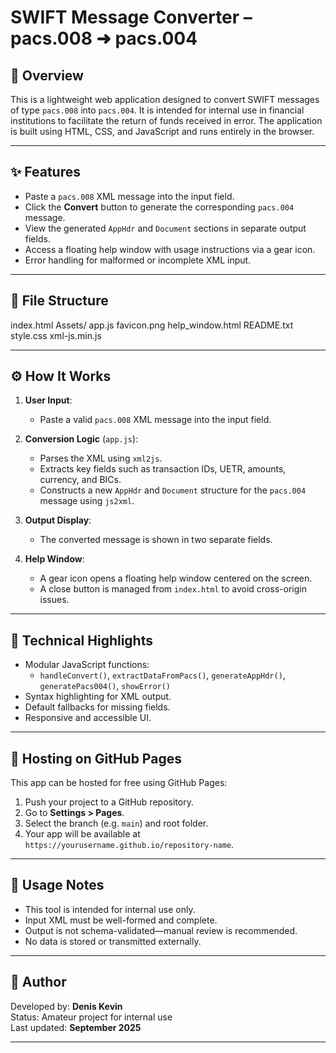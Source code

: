 # SWIFT Message Converter – pacs.008 ➜ pacs.004

## 📘 Overview

This is a lightweight web application designed to convert SWIFT messages of type `pacs.008` into `pacs.004`. It is intended for internal use in financial institutions to facilitate the return of funds received in error. The application is built using HTML, CSS, and JavaScript and runs entirely in the browser.

---

## ✨ Features

- Paste a `pacs.008` XML message into the input field.
- Click the **Convert** button to generate the corresponding `pacs.004` message.
- View the generated `AppHdr` and `Document` sections in separate output fields.
- Access a floating help window with usage instructions via a gear icon.
- Error handling for malformed or incomplete XML input.

---

## 📁 File Structure

index.html
Assets/
  app.js
  favicon.png
  help_window.html
  README.txt
  style.css
  xml-js.min.js

---

## ⚙️ How It Works

1. **User Input**:
   - Paste a valid `pacs.008` XML message into the input field.

2. **Conversion Logic** (`app.js`):
   - Parses the XML using `xml2js`.
   - Extracts key fields such as transaction IDs, UETR, amounts, currency, and BICs.
   - Constructs a new `AppHdr` and `Document` structure for the `pacs.004` message using `js2xml`.

3. **Output Display**:
   - The converted message is shown in two separate fields.

4. **Help Window**:
   - A gear icon opens a floating help window centered on the screen.
   - A close button is managed from `index.html` to avoid cross-origin issues.

---

## 🧠 Technical Highlights

- Modular JavaScript functions:
  - `handleConvert()`, `extractDataFromPacs()`, `generateAppHdr()`, `generatePacs004()`, `showError()`
- Syntax highlighting for XML output.
- Default fallbacks for missing fields.
- Responsive and accessible UI.

---

## 🚀 Hosting on GitHub Pages

This app can be hosted for free using GitHub Pages:

1. Push your project to a GitHub repository.
2. Go to **Settings > Pages**.
3. Select the branch (e.g. `main`) and root folder.
4. Your app will be available at `https://yourusername.github.io/repository-name`.

---

## 📌 Usage Notes

- This tool is intended for internal use only.
- Input XML must be well-formed and complete.
- Output is not schema-validated—manual review is recommended.
- No data is stored or transmitted externally.

---

## 👤 Author

Developed by: **Denis Kevin**  
Status: Amateur project for internal use  
Last updated: **September 2025**

---
